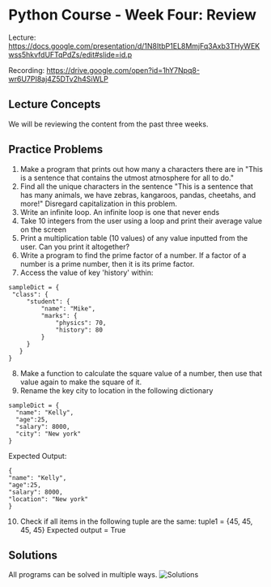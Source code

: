 # Python Course - Week Four: Review
Lecture: https://docs.google.com/presentation/d/1N8ItbP1EL8MmjFq3Axb3THyWEKwss5hkvfdUFTqPdZs/edit#slide=id.p

Recording: https://drive.google.com/open?id=1hY7Npq8-wr6U7PI8aj4Z5DTv2h4SiWLP


## Lecture Concepts
We will be reviewing the content from the past three weeks.

## Practice Problems
1. Make a program that prints out how many a characters there are in "This is a sentence that contains the utmost atmosphere for all to do."
2. Find all the unique characters in the sentence "This is a sentence that has many animals, we have zebras, kangaroos, pandas, cheetahs, and more!" Disregard capitalization in this problem.
3.  Write an infinite loop. An infinite loop is one that never ends
4. Take 10 integers from the user using a loop and print their average value on the screen
5. Print a multiplication table (10 values) of any value inputted from the user. Can you print it altogether?
6. Write a program to find the prime factor of a number. If a factor of a number is a prime number, then it is its prime factor.
7. Access the value of key 'history' within:
```
sampleDict = {
 "class": {
     "student": {
         "name": "Mike",
         "marks": {
             "physics": 70,
             "history": 80
         }
     }
   }
}
```
8. Make a function to calculate the square value of a number, then use that value again to make the square of it.
9. Rename the key city to location in the following dictionary
```
sampleDict = {
  "name": "Kelly",
  "age":25,
  "salary": 8000,
  "city": "New york"
}
```
Expected Output:
```
{
"name": "Kelly",
"age":25,
"salary": 8000,
"location": "New york"
}
```
10. Check if all items in the following tuple are the same: tuple1 = {45, 45, 45, 45}
Expected output = True

## Solutions
All programs can be solved in multiple ways. ![Solutions](https://github.com/ktptran/pcm_functions/blob/master/python_workshops/intro_python/Workshop%204%20-%20Review/Solutions%20to%20Practice%20Problems.ipynb)
